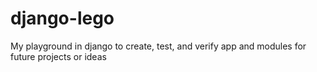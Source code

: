 # django-lego
My playground in django to create, test, and verify app and modules for future projects or ideas
